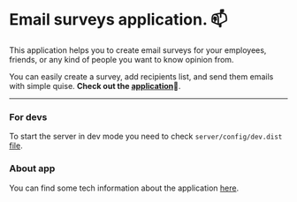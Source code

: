 # Email surveys application. :mailbox:

This application helps you to create email surveys for your employees, friends, or any kind of people you want to know
opinion from.

You can easily create a survey, add recipients list, and send them emails with simple quise.
**Check out the [application][1]**:email:.

---
### For devs
To start the server in dev mode you need to check `server/config/dev.dist` [file][2].

### About app
You can find some tech information about the application [here][3].

[1]: https://olehbondaruk-emaily-server.herokuapp.com/
[2]: server/config/dev.dist
[3]: info/different.stuff.md